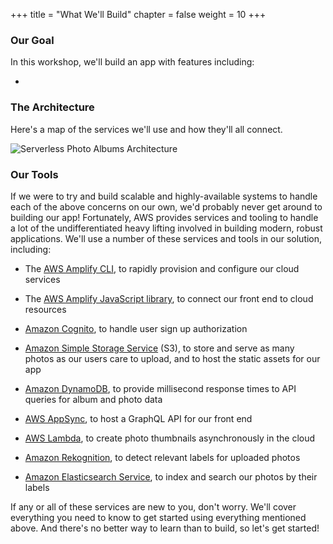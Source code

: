 +++
title = "What We'll Build"
chapter = false
weight = 10
+++

### Our Goal
In this workshop, we'll build an app with features including:

* 

### The Architecture

Here's a map of the services we'll use and how they'll all connect.

![Serverless Photo Albums Architecture](/images/architecture.png)

### Our Tools

If we were to try and build scalable and highly-available systems to handle each of the above concerns on our own, we'd probably never get around to building our app! Fortunately, AWS provides services and tooling to handle a lot of the undifferentiated heavy lifting involved in building modern, robust applications. We'll use a number of these services and tools in our solution, including:

* The [AWS Amplify CLI](https://github.com/aws-amplify/amplify-cli), to rapidly provision and configure our cloud services

* The [AWS Amplify JavaScript library](https://aws-amplify.github.io/), to connect our front end to cloud resources

* [Amazon Cognito](https://aws.amazon.com/cognito/), to handle user sign up authorization

* [Amazon Simple Storage Service](https://aws.amazon.com/s3/) (S3), to store and serve as many photos as our users care to upload, and to host the static assets for our app

* [Amazon DynamoDB](https://aws.amazon.com/dynamodb/), to provide millisecond response times to API queries for album and photo data

* [AWS AppSync](https://aws.amazon.com/appsync/), to host a GraphQL API for our front end

* [AWS Lambda](https://aws.amazon.com/lambda/), to create photo thumbnails asynchronously in the cloud

* [Amazon Rekognition](https://aws.amazon.com/rekognition/), to detect relevant labels for uploaded photos

* [Amazon Elasticsearch Service](https://aws.amazon.com/elasticsearch-service/), to index and search our photos by their labels

If any or all of these services are new to you, don't worry. We'll cover everything you need to know to get started using everything mentioned above. And there's no better way to learn than to build, so let's get started!